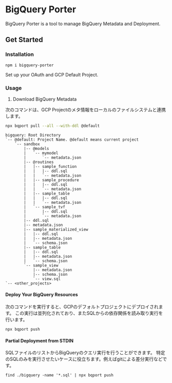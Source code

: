 # BigQuery Porter

BigQuery Porter is a tool to manage BigQuery Metadata and Deployment.

## Get Started

### Installation

```
npm i bigquery-porter
```

Set up your OAuth and GCP Default Project.

### Usage

1. Download BigQuery Metadata

次のコマンドは、GCP Projectのメタ情報をローカルのファイルシステムと連携します。

```sh
npx bqport pull --all --with-ddl @default
```

```
bigquery: Root Directory
`-- @default: Project Name. @default means current project
    `-- sandbox
        |-- @models
        |   `-- mymodel
        |       `-- metadata.json
        |-- @routines
        |   |-- sample_function
        |   |   |-- ddl.sql
        |   |   `-- metadata.json
        |   |-- sample_procedure
        |   |   |-- ddl.sql
        |   |   `-- metadata.json
        |   |-- sample_table
        |   |   |-- ddl.sql
        |   |   `-- metadata.json
        |   `-- sample_tvf
        |       |-- ddl.sql
        |       `-- metadata.json
        |-- ddl.sql
        |-- metadata.json
        |-- sample_materialized_view
        |   |-- ddl.sql
        |   |-- metadata.json
        |   `-- schema.json
        |-- sample_table
        |   |-- ddl.sql
        |   |-- metadata.json
        |   `-- schema.json
        `-- sample_view
            |-- metadata.json
            |-- schema.json
            `-- view.sql
`-- <other_projects>
```

#### Deploy Your BigQuery Resources

次のコマンドを実行すると、GCPのデフォルトプロジェクトにデプロイされます。 この実行は並列化されており、またSQLからの依存関係を読み取り実行を行います。

```
npx bqport push
```

#### Partial Deployment from STDIN

SQLファイルのリストからBigQueryのクエリ実行を行うことができます。
特定のSQLのみを実行させたいケースに役立ちます。例えばgitによる差分実行などです。

```
find ./bigquery -name '*.sql' | npx bqport push
```
